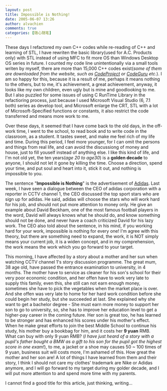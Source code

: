 ```yaml
---
layout: post
title: Impossible is Nothing!
date: 2005-06-07 13:26
author: alvachien
comments: true
categories: [随心随笔]
---
```


These days I refactored my own C++ codes while re-reading of C++ and learning of STL, I have rewriten the basic library(used for A.C. Products only) with STL instead of using MFC to fit more OS than Windows Desktop OS series in future. I counted my code line unintentionally via a small tools writen by myself, there are more than 15,000 C++ codes exist(*some of them are downloaded from the website, such as [CodeProject](http://www.codeproject.com/) or [CodeGuru](http://www.codeguru.com/) etc*.). I am so happy for this, because it is a result of me, perhaps it means nothing to the others, but to me, it's achievement, a great achievement, anyway, it looks like my own children, even ugly but is mine and goodlooking to me. But I also puzzled for some issues of using C RunTime Library in the refactioring process, just because I used Microsoft Visual Studio (6, 7.1 both) series as develop tool, and Microsoft enlarge the CRT, STL with a lot of Microsoft-Specified functions or constants, it also restrict the code transferred and means more work to me.

Over these days, it seemed that I have come back to the old days, in the off-work time, I went to the school, to read book and to write code in the classroom, as a student. It tastes sweet, and make me feel rich of my life and time. During this period, I feel more younger, for I can omit the persons and things from real life, and can avoid the discussiong of money and house, just to fill youself instead of anything else. I like this kind of life, and I'm not old yet, the ten years(*age 20 to age30*) is a **golden decade** to anyone, I should not let it gone by killing the time. Choose a direction, spend your time, and put soul and heart into it, stick it out, and nothing is impossible to you.

The sentence "**Impossible is Nothing**" is the advertisement of [Adidas](http://www.adidas.com/). Last week, I have seen a dialogue between the CEO of adidas corporation with a reporter in CCTV channel 1, the CEO discussed the top sport stars who are sign up for adidas. He said, adidas will choose the stars who will work hard for his job, and should not put more attention to money only. He give an example about David Beckham, one of the most famous football players in the word, David will always knows what he should do, and know something should not be done, and never have a coach criticized David for his lazy work. The CEO also told about the sentence, in his mind, if you working hard for your work, impossible is nothing for every one! I'm agree with this theory, but there are something need to expand, the work, it is NOT simply means your current job, it is a widen concept, and in my comprehension, the work means the work which you go forward to your target.

This morning, I have affected by a story about a mother and her sun when watching CCTV channel 1's story discussion programme. The great mum, 38 age old, have passed the entrance examination to university, in 4 months. The mother have to service as cleaner for his son's school for their very poor economic condition, and her offen have to work very late to supply this family, even this, she still can not earn enough money, sometimes she have to pick the vegetables when the market place is over. And she offen was very late to home for her hard work condition before she could begin her study, but she succeeded at last. She explained why she want to get a bachelor degree - She must earn more money to support her son to go to university, so, she has to improve her education level to get a higher-pay career in the coming future. Her son is great too, he has learned to be stronger and has enhanced his scores under his mother's effect. When he make great efforts to join the best Middle School to continue his study, his mother buy a bookbag for him, and it costs her **9 yuan** RMB. What can buy with only 9 yuan RMB? (*I have just heard of a story with a pupil's father bought a BMW as a gift to his son for the pupil got the highest score in one exam!*), to me, a jacket or a shoe may causes 50 ~ 100 times of 9 yuan, business suit will costs more, I'm ashamed of this. How great the mother and her son are! A lot of things I have learned from them and their story, I think I should not care my clothes' trademark are Nike or Adidas anymore, and I will go forward to my target during my golder decade, and I will put more attention to and spend more time with my parents.

I cannot find a good title for this article, just thinking, writing...
